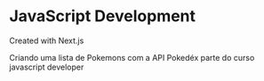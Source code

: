 # JavaScript Development

Created with Next.js

Criando uma lista de Pokemons com a API Pokedéx
parte do curso javascript developer